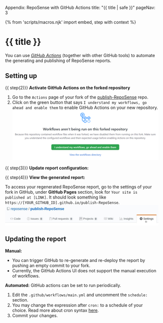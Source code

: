 <variable name="title">Appendix: RepoSense with GitHub Actions</variable>
<frontmatter>
  title: "{{ title | safe }}"
  pageNav: 3
</frontmatter>

{% from 'scripts/macros.njk' import embed, step with context %}

<h1 class="display-4"><md>{{ title }}</md></h1>

<div id="section-setting-up">

<div class="lead">

You can use [_GitHub Actions_](https://github.com/features/actions) (together with other GitHub tools) to automate the generating and publishing of RepoSense reports.
</div>

<!-- ==================================================================================================== -->

## Setting up

<include src="withTravis.md#section-fork-token" />

{{ step(2)}} **Activate GitHub Actions on the forked repository**

1. Go to the `Actions` page of your fork of the [publish-RepoSense](https://github.com/reposense/publish-RepoSense) repo.
1. Click on the green button that says `I understand my workflows, go ahead and enable them` to enable GitHub Actions on your new repository.<br>
![GitHub Actions Page](../images/publishingguide-actions.png "GitHub Actions Page")

{{ step(3)}} **Update report configuration:**

<include src="withTravis.md#section-edit-configs" />

{{ step(4)}} **View the generated report:**

To access your regenerated RepoSense report, go to the settings of your fork in GitHub, under **GitHub Pages** section, look for `Your site is published at [LINK]`. It should look something like `https://[YOUR_GITHUB_ID].github.io/publish-RepoSense`.
![GitHub Setting](../images/publishingguide-githubsetting.jpg "GitHub Setting")
</div>

<!-- ==================================================================================================== -->

<div id="section-updating-the-report">

## Updating the report

**Manual:**
* You can trigger GitHub to re-generate and re-deploy the report by pushing an empty commit to your fork.
* Currently, the GitHub Actions UI does not support the manual execution of workflows.

**Automated:** GitHub actions can be set to run periodically.
1. Edit the `.github/workflows/main.yml` and uncomment the `schedule:` section.
1. You may change the expression after `cron:` to a schedule of your choice. Read more about cron syntax [here](https://help.github.com/en/actions/reference/events-that-trigger-workflows#scheduled-events-schedule).
1. Commit your changes.

</div>
